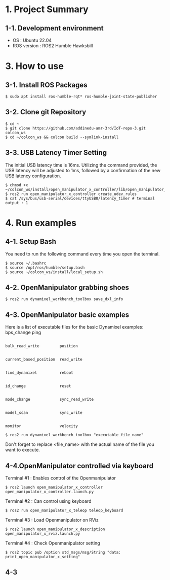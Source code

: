 # 1. Project Summary

## 1-1. Development environment
- OS : Ubuntu 22.04
- ROS version : ROS2 Humble Hawksbill

# 3. How to use
## 3-1. Install ROS Packages

<pre><code>$ sudo apt install ros-humble-rqt* ros-humble-joint-state-publisher</code></pre>

## 3-2. Clone git Repository

<pre><code>$ cd ~
$ git clone https://github.com/addinedu-amr-3rd/IoT-repo-3.git colcon_ws
$ cd ~/colcon_ws && colcon build --symlink-install</code></pre>

## 3-3. USB Latency Timer Setting
The initial USB latency time is 16ms. Utilizing the command provided, the USB latency will be adjusted to 1ms, followed by a confirmation of the new USB latency configuration.

<pre><code>$ chmod +x ~/colcon_ws/install/open_manipulator_x_controller/lib/open_manipulator_x_controller/create_udev_rules
$ ros2 run open_manipulator_x_controller create_udev_rules
$ cat /sys/bus/usb-serial/devices/ttyUSB0/latency_timer # terminal output : 1</code></pre>

# 4. Run examples

## 4-1. Setup Bash

You need to run the following command every time you open the terminal.

<pre><code>$ source ~/.bashrc
$ source /opt/ros/humble/setup.bash
$ source ~/colcon_ws/install/local_setup.sh</code></pre>

## 4-2. OpenManipulator grabbing shoes

<pre><code>$ ros2 run dynamixel_workbench_toolbox save_dxl_info</code></pre>

## 4-3. OpenManipulator basic examples

Here is a list of executable files for the basic Dynamixel examples:  bps_change              ping

                                                                      bulk_read_write         position
                                                                      
                                                                      current_based_position  read_write
                                                                      
                                                                      find_dynamixel          reboot
                                                                      
                                                                      id_change               reset
                                                                      
                                                                      mode_change             sync_read_write
                                                                      
                                                                      model_scan              sync_write
                                                                      
                                                                      monitor                 velocity

<pre><code>$ ros2 run dynamixel_workbench_toolbox "executable_file_name"</code></pre>

Don't forget to replace <file_name> with the actual name of the file you want to execute.

## 4-4.OpenManipulator controlled via keyboard
Terminal #1 : Enables control of the Openmanipulator

<pre><code>$ ros2 launch open_manipulator_x_controller open_manipulator_x_controller.launch.py</code></pre>

Terminal #2 : Can control using keyboard

<pre><code>$ ros2 run open_manipulator_x_teleop teleop_keyboard</code></pre>

Terminal #3 : Load Openmanipulator on RViz

<pre><code>$ ros2 launch open_manipulator_x_description open_manipulator_x_rviz.launch.py</code></pre>

Terminal #4 : Check Openmanipulator setting

<pre><code>$ ros2 topic pub /option std_msgs/msg/String "data: print_open_manipulator_x_setting"
</code></pre>

## 4-3
